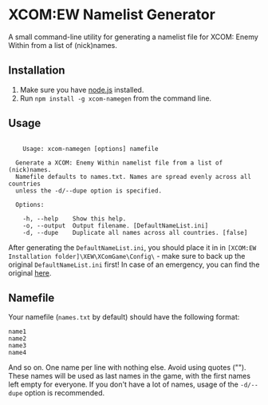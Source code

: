 # XCOM:EW Namelist Generator

A small command-line utility for generating a namelist file for XCOM: Enemy Within from a list of (nick)names.

## Installation

1. Make sure you have [node.js](http://nodejs.org) installed.
2. Run `npm install -g xcom-namegen` from the command line.

## Usage

```

    Usage: xcom-namegen [options] namefile

  Generate a XCOM: Enemy Within namelist file from a list of (nick)names.
  Namefile defaults to names.txt. Names are spread evenly across all countries
  unless the -d/--dupe option is specified.

  Options:

    -h, --help    Show this help.
    -o, --output  Output filename. [DefaultNameList.ini]
    -d, --dupe    Duplicate all names across all countries. [false]

```

After generating the `DefaultNameList.ini`, you should place it in in `[XCOM:EW Installation folder]\XEW\XComGame\Config\` - make sure to back up the original `DefaultNameList.ini` first! In case of an emergency, you can find the original [here](https://gist.github.com/Daiz-/8ca3c8848eaab8d0c695).

## Namefile

Your namefile (`names.txt` by default) should have the following format:

```
name1
name2
name3
name4
```

And so on. One name per line with nothing else. Avoid using quotes (""). These names will be used as last names in the game, with the first names left empty for everyone. If you don't have a lot of names, usage of the `-d/--dupe` option is recommended.